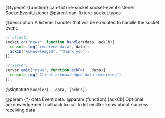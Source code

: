 @typedef {function} can-fixture-socket.socket-event-listener SocketEventListener
@parent can-fixture-socket.types


@description A listener handler that will be executed to handle the socket event.

```js
// Client:
socket.on("news": function handler(data, ackCb){
  console.log("received data", data);
  ackCb("Acknowledged", "thank you");
});

// Server:
server.emit("news", function ackFn(...data){
  console.log("Client acknowledged data receiving")
});
```

@signature `handler(...data, [ackFn])`

  @param {*} data Event data.
  @param {function} [ackCb] Optional acknowledgement callback to call to let emitter know about success receiving data.

